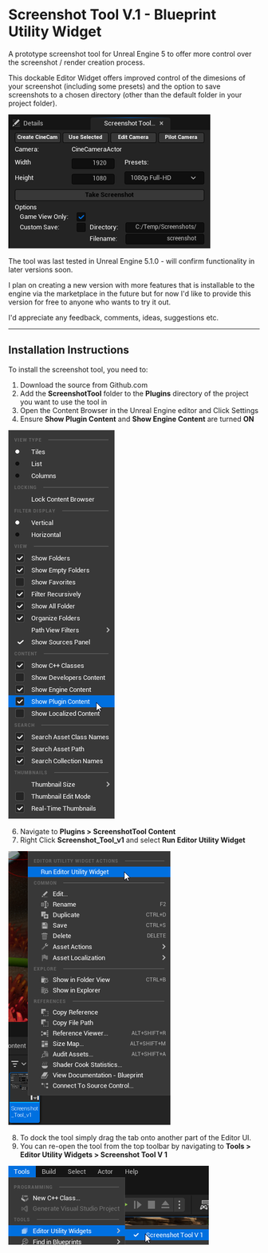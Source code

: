 # Screenshot Tool V.1 - Blueprint Utility Widget
A prototype screenshot tool for Unreal Engine 5 to offer more control over the screenshot / render creation process.

This dockable Editor Widget offers improved control of the dimesions of your screenshot (including some presets) and the option to save screenshots to a chosen directory (other than the default folder in your project folder).

![screenshot](assets/ScreenshotToolScreenshot2.png)

The tool was last tested in Unreal Engine 5.1.0 - will confirm functionality in later versions soon.

I plan on creating a new version with more features that is installable to the engine via the marketplace in the future but for now I'd like to provide this version for free to anyone who wants to try it out.

I'd appreciate any feedback, comments, ideas, suggestions etc.

---
## Installation Instructions

To install the screenshot tool, you need to:
1. Download the source from Github.com 
2. Add the **ScreenshotTool** folder to the **Plugins** directory of the project you want to use the tool in
3. Open the Content Browser in the Unreal Engine editor and Click Settings
4. Ensure **Show Plugin Content** and **Show Engine Content** are turned **ON**
   
![show plugin content screenshot](assets/SettingsScreenshot.png)

6. Navigate to **Plugins > ScreenshotTool Content**
7. Right Click **Screenshot_Tool_v1** and select **Run Editor Utility Widget**

![run editor utility widget screenshot](assets/RunScreenshot.png)

8. To dock the tool simply drag the tab onto another part of the Editor UI.
9. You can re-open the tool from the top toolbar by navigating to **Tools > Editor Utility Widgets > Screenshot Tool V 1**

![toolbar screenshot](assets/ToolbarScreenshot.png)
